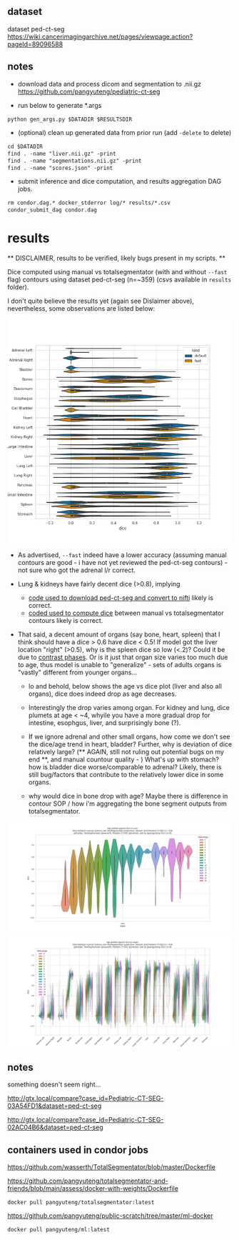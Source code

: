 

## dataset

dataset ped-ct-seg
https://wiki.cancerimagingarchive.net/pages/viewpage.action?pageId=89096588

## notes

+ download data and process dicom and segmentation to .nii.gz
https://github.com/pangyuteng/pediatric-ct-seg

+ run below to generate *.args
```
python gen_args.py $DATADIR $RESULTSDIR
```

+ (optional) clean up generated data from prior run (add `-delete` to delete)
```
cd $DATADIR
find . -name "liver.nii.gz" -print
find . -name "segmentations.nii.gz" -print
find . -name "scores.json" -print
```

+ submit inference and dice computation, and results aggregation DAG jobs.
```
rm condor.dag.* docker_stderror log/* results/*.csv
condor_submit_dag condor.dag
```

# results 

** DISCLAIMER, results to be verified, likely bugs present in my scripts. **

Dice computed using manual vs totalsegmentator (with and without `--fast` flag) contours using dataset ped-ct-seg (n=~359) (csvs available in `results` folder).

I don't quite believe the results yet (again see Dislaimer above), nevertheless, some observations are listed below:

![png](results/compare.png "png")

+ As advertised, `--fast` indeed have a lower accuracy (assuming manual contours are good - i have not yet reviewed the ped-ct-seg contours) - not sure who got the adrenal l/r correct.

+ Lung & kidneys have fairly decent dice (>0.8), implying
    + [code used to download ped-ct-seg and convert to nifti](https://github.com/pangyuteng/pediatric-ct-seg) likely is correct.
    + [coded used to compute dice](process.py) between manual vs totalsegmentator contours likely is correct.

+ That said, a decent amount of organs (say bone, heart, spleen) that I think should have a dice > 0.6 have dice < 0.5! If model got the liver location "right" (>0.5), why is the spleen dice so low (<.2)? Could it be due to [contrast phases](https://en.wikipedia.org/wiki/Contrast_CT). Or is it just that organ size varies too much due to age, thus  model is unable to "generalize" - sets of adults organs is "vastly" different from younger organs...

    + lo and behold, below shows the age vs dice plot (liver and also all organs), dice does indeed drop as age decreases.  
    
    + Interestingly the drop varies among organ. For kidney and lung, dice plumets at age < ~4, whyile you have a more gradual drop for intestine, esophgus, liver, and surprisingly bone (?).
    
    + If we ignore adrenal and other small organs, how come we don't see the dice/age trend in heart, bladder? Further, why is deviation of dice relatively large?  (** AGAIN, still not ruling out potential bugs on my end **, and manual countour quality - ) What's up with stomach? how is bladder dice worse/comparable to adrenal? Likely, there is still bug/factors that contribute to the relatively lower dice in some organs.

    + why would dice in bone drop with age? Maybe there is difference in contour SOP / how i'm aggregating the bone segment outputs from totalsegmentator.

![png](results/age-vs-dice-Liver.png "png")
![png](results/age-vs-dice-all.png "png")

## notes

something doesn't seem right...

http://gtx.local/compare?case_id=Pediatric-CT-SEG-03A54FD1&dataset=ped-ct-seg

http://gtx.local/compare?case_id=Pediatric-CT-SEG-02AC04B6&dataset=ped-ct-seg

## containers used in condor jobs

https://github.com/wasserth/TotalSegmentator/blob/master/Dockerfile

https://github.com/pangyuteng/totalsegmentator-and-friends/blob/main/assess/docker-with-weights/Dockerfile
``` # contains model weights as one layer
docker pull pangyuteng/totalsegmentator:latest
```

https://github.com/pangyuteng/public-scratch/tree/master/ml-docker
```
docker pull pangyuteng/ml:latest
```
